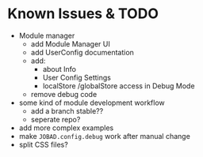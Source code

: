 # Known Issues & TODO
* Module manager
	* add Module Manager UI
	* add UserConfig documentation
	* add:
		* about Info
		* User Config Settings
		* localStore /globalStore access in Debug Mode
	* remove debug code
* some kind of module development workflow
	* add a branch stable??
	* seperate repo?
* add more complex examples
* make `JOBAD.config.debug` work after manual change
* split CSS files?